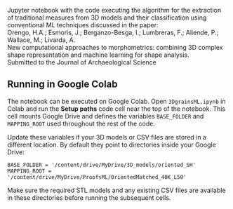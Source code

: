 Jupyter notebook with the code executing the algorithm for the extraction of traditional measures from 3D models and their classification using conventional ML techniques discussed in the paper: <br>
Orengo, H.A.; Esmoris, J.; Berganzo-Besga, I.; Lumbreras, F.; Aliende, P.; Wallace, M.; Livarda, A. <br> New computational approaches to morphometrics: combining 3D complex shape representation and machine learning for shape analysis. <br>
Submitted to the Journal of Archaeological Science

## Running in Google Colab

The notebook can be executed on Google Colab. Open
`3DgrainsML.ipynb` in Colab and run the **Setup paths** code cell
near the top of the notebook. This cell mounts Google Drive and
defines the variables `BASE_FOLDER` and `MAPPING_ROOT` used
throughout the rest of the code.

Update these variables if your 3D models or CSV files are stored in a
different location. By default they point to directories inside your
Google Drive:

```
BASE_FOLDER = '/content/drive/MyDrive/3D_models/oriented_SH'
MAPPING_ROOT = '/content/drive/MyDrive/ProofsML/OrientedMatched_40K_L50'
```

Make sure the required STL models and any existing CSV files are
available in these directories before running the subsequent cells.
